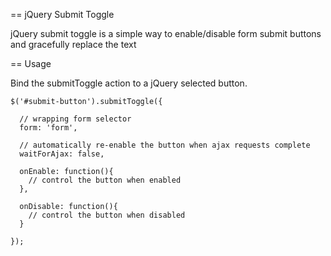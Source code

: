 == jQuery Submit Toggle

jQuery submit toggle is a simple way to enable/disable form submit buttons and gracefully replace the text

== Usage

Bind the submitToggle action to a jQuery selected button.

    $('#submit-button').submitToggle({

      // wrapping form selector
      form: 'form',

      // automatically re-enable the button when ajax requests complete
      waitForAjax: false,

      onEnable: function(){
        // control the button when enabled
      },

      onDisable: function(){
        // control the button when disabled
      }

    });